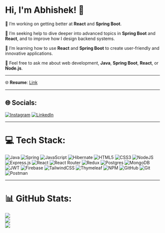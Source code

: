 # Hi, I'm Abhishek! 👋

🔭 I’m working on getting better at **React** and **Spring Boot**.

🤝 I’m seeking help to dive deeper into advanced topics in **Spring Boot** and **React**, and to improve how I design backend systems.

🌱 I’m learning how to use **React** and **Spring Boot** to create user-friendly and innovative applications.

💬 Feel free to ask me about web development, **Java**, **Spring Boot**, **React**, or **Node.js**.

---

🌐 **Resume**: [Link](https://drive.google.com/file/d/1urhdDJoOw1QcdseEx508r0IwXIVazkTp/view?usp=drive_link)

---

## 🌐 Socials:
[![Instagram](https://img.shields.io/badge/Instagram-%23E4405F.svg?logo=Instagram&logoColor=white)](https://instagram.com/abhi_kush_01) [![LinkedIn](https://img.shields.io/badge/LinkedIn-%230077B5.svg?logo=linkedin&logoColor=white)](https://linkedin.com/in/Abhi-Kush) 

---

# 💻 Tech Stack:
![Java](https://img.shields.io/badge/java-%23ED8B00.svg?style=for-the-badge&logo=openjdk&logoColor=white)
![Spring](https://img.shields.io/badge/spring-%236DB33F.svg?style=for-the-badge&logo=spring&logoColor=white)
![JavaScript](https://img.shields.io/badge/javascript-%23323330.svg?style=for-the-badge&logo=javascript&logoColor=%23F7DF1E)
![Hibernate](https://img.shields.io/badge/Hibernate-59666C?style=for-the-badge&logo=Hibernate&logoColor=white)
![HTML5](https://img.shields.io/badge/html5-%23E34F26.svg?style=for-the-badge&logo=html5&logoColor=white)
![CSS3](https://img.shields.io/badge/css3-%231572B6.svg?style=for-the-badge&logo=css3&logoColor=white)
![NodeJS](https://img.shields.io/badge/node.js-6DA55F?style=for-the-badge&logo=node.js&logoColor=white)
![Express.js](https://img.shields.io/badge/express.js-%23404d59.svg?style=for-the-badge&logo=express&logoColor=%2361DAFB)
![React](https://img.shields.io/badge/react-%2320232a.svg?style=for-the-badge&logo=react&logoColor=%2361DAFB)
![React Router](https://img.shields.io/badge/React_Router-CA4245?style=for-the-badge&logo=react-router&logoColor=white)
![Redux](https://img.shields.io/badge/redux-%23593d88.svg?style=for-the-badge&logo=redux&logoColor=white)
![Postgres](https://img.shields.io/badge/postgres-%23316192.svg?style=for-the-badge&logo=postgresql&logoColor=white)
![MongoDB](https://img.shields.io/badge/MongoDB-%234ea94b.svg?style=for-the-badge&logo=mongodb&logoColor=white)
![JWT](https://img.shields.io/badge/JWT-black?style=for-the-badge&logo=JSON%20web%20tokens)
![Firebase](https://img.shields.io/badge/firebase-a08021?style=for-the-badge&logo=firebase&logoColor=ffcd34)
![TailwindCSS](https://img.shields.io/badge/tailwindcss-%2338B2AC.svg?style=for-the-badge&logo=tailwind-css&logoColor=white)
![Thymeleaf](https://img.shields.io/badge/Thymeleaf-%23005C0F.svg?style=for-the-badge&logo=Thymeleaf&logoColor=white)
![NPM](https://img.shields.io/badge/NPM-%23CB3837.svg?style=for-the-badge&logo=npm&logoColor=white)
![GitHub](https://img.shields.io/badge/github-%23121011.svg?style=for-the-badge&logo=github&logoColor=white)
![Git](https://img.shields.io/badge/git-%23F05033.svg?style=for-the-badge&logo=git&logoColor=white)
![Postman](https://img.shields.io/badge/Postman-FF6C37?style=for-the-badge&logo=postman&logoColor=white)

---

# 📊 GitHub Stats:
![](https://github-readme-stats.vercel.app/api?username=abhikush01&theme=dark&hide_border=false&include_all_commits=false&count_private=false)<br/>
![](https://github-readme-streak-stats.herokuapp.com/?user=abhikush01&theme=dark&hide_border=false)<br/>
![](https://github-readme-stats.vercel.app/api/top-langs/?username=abhikush01&theme=dark&hide_border=false&include_all_commits=false&count_private=false&layout=compact)

